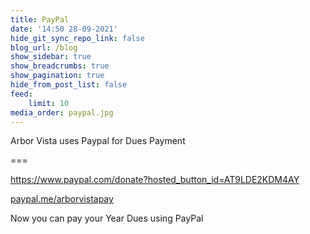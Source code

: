 ```yaml
---
title: PayPal
date: '14:50 28-09-2021'
hide_git_sync_repo_link: false
blog_url: /blog
show_sidebar: true
show_breadcrumbs: true
show_pagination: true
hide_from_post_list: false
feed:
    limit: 10
media_order: paypal.jpg
---
```


<div class="bg-success">Arbor Vista uses Paypal for Dues Payment</div>

===

https://www.paypal.com/donate?hosted_button_id=AT9LDE2KDM4AY

[paypal.me/arborvistapay](https://www.paypal.me/arborvistapay)

Now you can pay your Year Dues using PayPal

